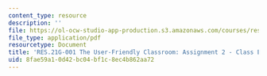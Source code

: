 ```yaml
---
content_type: resource
description: ''
file: https://ol-ocw-studio-app-production.s3.amazonaws.com/courses/res-21g-001-the-user-friendly-classroom-fall-2020/8fae59a10d42bc04bf1c8ec4b862aa72_MITRES_21G_001F20_Assn2.pdf
file_type: application/pdf
resourcetype: Document
title: 'RES.21G-001 The User-Friendly Classroom: Assignment 2 - Class Evaluations'
uid: 8fae59a1-0d42-bc04-bf1c-8ec4b862aa72
---
```


